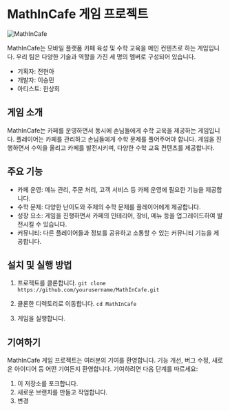 # MathInCafe 게임 프로젝트

![MathInCafe](https://example.com/mathincafe_logo.png)

MathInCafe는 모바일 플랫폼 카페 육성 및 수학 교육을 메인 컨텐츠로 하는 게임입니다. 우리 팀은 다양한 기술과 역할을 가진 세 명의 멤버로 구성되어 있습니다. 

- 기획자: 전현아
- 개발자: 이승민
- 아티스트: 한상희

## 게임 소개

MathInCafe는 카페를 운영하면서 동시에 손님들에게 수학 교육을 제공하는 게임입니다. 플레이어는 카페를 관리하고 손님들에게 수학 문제를 풀어주어야 합니다. 게임을 진행하면서 수익을 올리고 카페를 발전시키며, 다양한 수학 교육 컨텐츠를 제공합니다.

## 주요 기능

- 카페 운영: 메뉴 관리, 주문 처리, 고객 서비스 등 카페 운영에 필요한 기능을 제공합니다.
- 수학 문제: 다양한 난이도와 주제의 수학 문제를 플레이어에게 제공합니다.
- 성장 요소: 게임을 진행하면서 카페의 인테리어, 장비, 메뉴 등을 업그레이드하여 발전시킬 수 있습니다.
- 커뮤니티: 다른 플레이어들과 정보를 공유하고 소통할 수 있는 커뮤니티 기능을 제공합니다.

## 설치 및 실행 방법

1. 프로젝트를 클론합니다.
`git clone https://github.com/yourusername/MathInCafe.git`

2. 클론한 디렉토리로 이동합니다.
`cd MathInCafe`

3. 게임을 실행합니다.

## 기여하기

MathInCafe 게임 프로젝트는 여러분의 기여를 환영합니다. 기능 개선, 버그 수정, 새로운 아이디어 등 어떤 기여든지 환영합니다. 기여하려면 다음 단계를 따르세요:

1. 이 저장소를 포크합니다.
2. 새로운 브랜치를 만들고 작업합니다.
3. 변경

